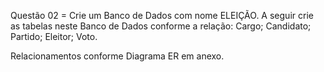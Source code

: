 Questão 02 = Crie um Banco de Dados com nome ELEIÇÃO. A seguir crie as tabelas neste Banco de Dados
conforme a relação: Cargo; Candidato; Partido; Eleitor; Voto.

Relacionamentos conforme Diagrama ER em anexo.